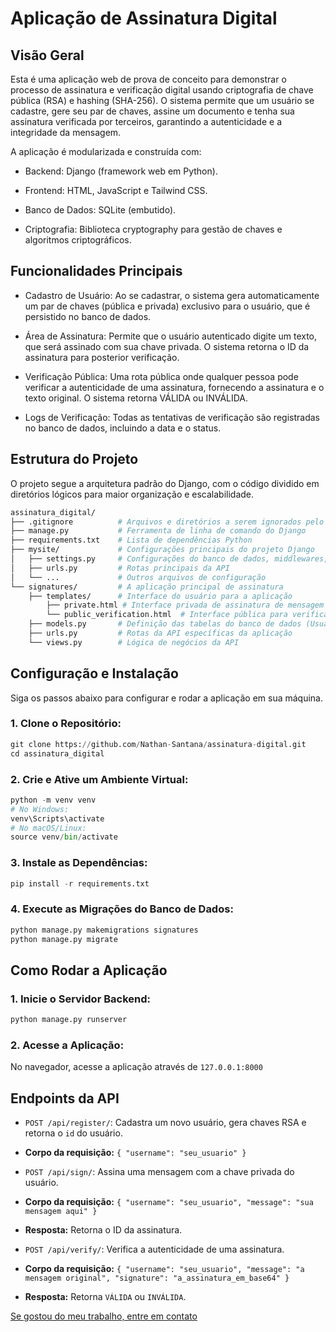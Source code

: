 # Aplicação de Assinatura Digital

## Visão Geral

Esta é uma aplicação web de prova de conceito para demonstrar o processo de assinatura e verificação digital usando criptografia de chave pública (RSA) e hashing (SHA-256). O sistema permite que um usuário se cadastre, gere seu par de chaves, assine um documento e tenha sua assinatura verificada por terceiros, garantindo a autenticidade e a integridade da mensagem.

A aplicação é modularizada e construída com:

- Backend: Django (framework web em Python).

- Frontend: HTML, JavaScript e Tailwind CSS.

- Banco de Dados: SQLite (embutido).

- Criptografia: Biblioteca cryptography para gestão de chaves e algoritmos criptográficos.

## Funcionalidades Principais

- Cadastro de Usuário: Ao se cadastrar, o sistema gera automaticamente um par de chaves (pública e privada) exclusivo para o usuário, que é persistido no banco de dados.

- Área de Assinatura: Permite que o usuário autenticado digite um texto, que será assinado com sua chave privada. O sistema retorna o ID da assinatura para posterior verificação.

- Verificação Pública: Uma rota pública onde qualquer pessoa pode verificar a autenticidade de uma assinatura, fornecendo a assinatura e o texto original. O sistema retorna VÁLIDA ou INVÁLIDA.

- Logs de Verificação: Todas as tentativas de verificação são registradas no banco de dados, incluindo a data e o status.

## Estrutura do Projeto
O projeto segue a arquitetura padrão do Django, com o código dividido em diretórios lógicos para maior organização e escalabilidade.

```bash
assinatura_digital/
├── .gitignore          # Arquivos e diretórios a serem ignorados pelo Git
├── manage.py           # Ferramenta de linha de comando do Django
├── requirements.txt    # Lista de dependências Python
├── mysite/             # Configurações principais do projeto Django
│   ├── settings.py     # Configurações do banco de dados, middlewares, etc.
│   ├── urls.py         # Rotas principais da API
│   └── ...             # Outros arquivos de configuração
└── signatures/         # A aplicação principal de assinatura
    ├── templates/      # Interface do usuário para a aplicação
        ├── private.html # Interface privada de assinatura de mensagem e cadastro
        └── public_verification.html  # Interface pública para verificação de assinatura
    ├── models.py       # Definição das tabelas do banco de dados (Usuários, Chaves, Assinaturas)
    ├── urls.py         # Rotas da API específicas da aplicação
    └── views.py        # Lógica de negócios da API
```

## Configuração e Instalação

Siga os passos abaixo para configurar e rodar a aplicação em sua máquina.

### 1. Clone o Repositório:

```python
git clone https://github.com/Nathan-Santana/assinatura-digital.git
cd assinatura_digital
```
### 2. Crie e Ative um Ambiente Virtual:
```python
python -m venv venv
# No Windows:
venv\Scripts\activate
# No macOS/Linux:
source venv/bin/activate
```
### 3. Instale as Dependências:
```python
pip install -r requirements.txt
```

### 4. Execute as Migrações do Banco de Dados:
```python
python manage.py makemigrations signatures
python manage.py migrate
```
## Como Rodar a Aplicação
### 1. Inicie o Servidor Backend:
```python
python manage.py runserver
```
### 2. Acesse a Aplicação:
No navegador, acesse a aplicação através de `127.0.0.1:8000`

## Endpoints da API
* `POST /api/register/`: Cadastra um novo usuário, gera chaves RSA e retorna o `id` do usuário.

* **Corpo da requisição:** `{ "username": "seu_usuario" }`

* `POST /api/sign/`: Assina uma mensagem com a chave privada do usuário.

* **Corpo da requisição:** `{ "username": "seu_usuario", "message": "sua mensagem aqui" }`

* **Resposta:** Retorna o ID da assinatura.

* `POST /api/verify/`: Verifica a autenticidade de uma assinatura.

* **Corpo da requisição:** `{ "username": "seu_usuario", "message": "a mensagem original", "signature": "a_assinatura_em_base64" }`

* **Resposta:** Retorna `VÁLIDA` ou `INVÁLIDA`.

[Se gostou do meu trabalho, entre em contato](https://www.linkedin.com/in/nathan-santana-dev-fs)

